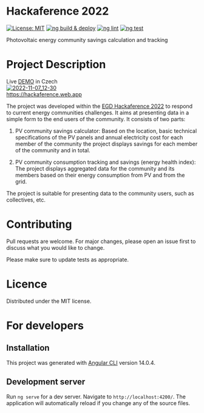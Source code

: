 # Hackaference 2022

[![License: MIT](https://img.shields.io/badge/License-MIT-yellow.svg)](https://opensource.org/licenses/MIT) [![ng build & deploy](https://github.com/CrackingBits/egd-hackathon-frontend/actions/workflows/firebase-hosting-pull-request.yml/badge.svg)](https://github.com/CrackingBits/egd-hackathon-frontend/actions/workflows/firebase-hosting-pull-request.yml) [![ng lint](https://github.com/CrackingBits/egd-hackathon-frontend/actions/workflows/ng-lint.yml/badge.svg)](https://github.com/CrackingBits/egd-hackathon-frontend/actions/workflows/ng-lint.yml) [![ng test](https://github.com/CrackingBits/egd-hackathon-frontend/actions/workflows/ng-test.yml/badge.svg)](https://github.com/CrackingBits/egd-hackathon-frontend/actions/workflows/ng-test.yml)

Photovoltaic energy community savings calculation and tracking

# Project Description

Live [DEMO](https://hackaference.web.app) in Czech  
[![2022-11-07_12-30](https://user-images.githubusercontent.com/932761/200299876-1a5d9ba4-f3d3-4f33-8bce-65e1ba36d258.png)](https://hackaference.web.app)  
https://hackaference.web.app

The project was developed within the [EGD Hackaference 2022](https://hackaference.impacthub.cz/) to respond to current energy communities challenges. It aims at presenting data in a simple form to the end users of the community. It consists of two parts:

1. PV community savings calculator: Based on the location, basic technical specifications of the PV panels and annual electricity cost for each member of the community the project displays savings for each member of the community and in total.

2. PV community consumption tracking and savings (energy health index): The project displays aggregated data for the community and its members based on their energy consumption from PV and from the grid.

The project is suitable for presenting data to the community users, such as collectives, etc.

# Contributing

Pull requests are welcome. For major changes, please open an issue first to discuss what you would like to change.

Please make sure to update tests as appropriate.

# Licence

Distributed under the MIT license.

# For developers

## Installation

This project was generated with [Angular CLI](https://github.com/angular/angular-cli) version 14.0.4.

## Development server

Run `ng serve` for a dev server. Navigate to `http://localhost:4200/`. The application will automatically reload if you change any of the source files.
